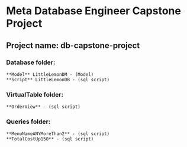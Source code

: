 # Meta Database Engineer Capstone Project
## Project name: db-capstone-project

### Database folder:
    **Model** LittleLemonDM - (Model)
    **Script** LittleLemonDB - (sql script)

### VirtualTable folder:
    **OrderView** - (sql script)
### Queries folder:
    **MenuNameANYMoreThan2** - (sql script)
    **TotalCostUp150** - (sql script)
